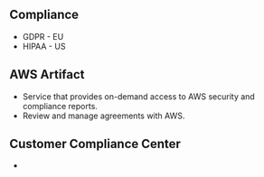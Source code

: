 ## Compliance

- GDPR - EU
- HIPAA - US

## AWS Artifact

- Service that provides on-demand access to AWS security and compliance reports.
- Review and manage agreements with AWS.

## Customer Compliance Center

-
